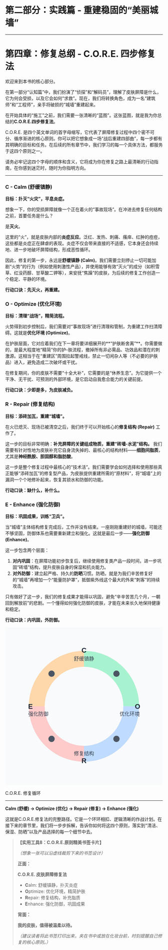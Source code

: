 
# 第二部分：实践篇 - 重建稳固的“美丽城墙”

---

# 第四章：修复总纲 - C.O.R.E. 四步修复法

欢迎来到本书的核心部分。

在第一部分“认知篇”中，我们扮演了“侦探”和“解码员”，理解了皮肤屏障是什么，它为何会受损，以及它会如何“求救”。现在，我们将转换角色，成为一名“建筑师”和“工程师”，亲手将破损的“城墙”重建起来。

在开始具体的“施工”之前，我们需要一张清晰的“蓝图”。这张蓝图，就是我为你总结的**C.O.R.E.四步修复法**。

C.O.R.E. 是四个英文单词的首字母缩写，它代表了屏障修复过程中四个密不可分、循序渐进的核心原则。你可以把它想象成一场“战后重建四部曲”，每一步都有其明确的目标和任务。在后续的所有章节中，我们学习的每一个具体方法，都服务于这四个原则之一。

请务必牢记这四个字母的顺序和含义，它将成为你在修复之路上最清晰的行动指南，在你感到迷茫时，随时为你指明方向。

---

### **C - Calm (舒缓镇静)**

**目标：扑灭“火灾”，平息炎症。**

想象一下，你的受损屏障就像一个正在着火的“事故现场”。在冲进去修复任何结构之前，首要任务是什么？

是**灭火**。

这里的“火”，就是皮肤内部的**炎症反应**。泛红、发热、刺痛、瘙痒、红肿的痘痘，这些都是炎症正在肆虐的表现。炎症不仅会带来直接的不适感，它本身还会持续地、进一步地破坏屏障结构，形成恶性循环。

因此，修复的第一步，永远是**舒缓镇静 (Calm)**。我们需要立刻停止一切可能加剧“火势”的行为（例如使用刺激性产品），并使用能够有效“灭火”的成分（如积雪草、红没药醇、甘草酸二钾等），来安抚“焦躁”的皮肤，为后续的修复工作创造一个稳定、平静的环境。

**行动口诀：先灭火，再重建。**

### **O - Optimize (优化环境)**

**目标：清理“战场”，精简流程。**

火势得到初步控制后，我们需要对“事故现场”进行清理和管制，为重建工作扫清障碍。这就是**优化环境 (Optimize)**。

在护肤层面，它对应着我们在下一章将要详细展开的**“护肤断舍离”**。你需要做的，是最大程度地“精简”你的护-肤流程，撤掉所有非必需品、功效品和潜在的刺激源。这相当于在“重建区”周围拉起警戒线，禁止一切闲杂人等（不必要的护肤品）进入，避免造成二次破坏或干扰。

在修复期间，你的皮肤不需要“十全大补”，它需要的是“休养生息”。为它提供一个干净、无干扰、可预测的外部环境，是它启动自我愈合能力的关键前提。

**行动口诀：少即是多，为皮肤减负。**

### **R - Repair (修复结构)**

**目标：添砖加瓦，重建“城墙”。**

在火已熄灭、现场已被清空之后，我们终于可以开始核心的**修复结构 (Repair)** 工作了。

这一步的目标非常明确：**补充屏障的关键组成物质，重建“砖墙-水泥”结构。** 我们需要有针对性地为皮肤补充它自身流失掉的、最核心的结构材料——**细胞间脂质**，尤其是**神经酰胺、胆固醇和脂肪酸**。

这一步是整个修复过程中最核心的“技术活”。我们需要学会如何选择和使用那些真正能够“添砖加瓦”的修复型产品，为皮肤提供重建所需的“原材料”，将“城墙”上的漏洞一个个地修补起来，恢复其锁水和防御的功能。

**行动口诀：缺什么，补什么。**

### **E - Enhance (强化防御)**

**目标：巩固成果，训练“卫兵”。**

当“城墙”主体结构修复完成后，工作并没有结束。一座刚刚重建好的城墙，可能还不够坚固，防御体系也需要重新建立和强化。这就是最后一步——**强化防御 (Enhance)**。

这一步包含两个层面：

1.  **对内巩固**：在屏障功能初步恢复后，继续使用修复类产品一段时间，进一步巩固“砖墙”结构，提升皮肤自身的保湿和抗炎能力。
2.  **对外防御**：建立起严格、持久的**防晒**习惯。防晒，就是为我们辛苦修复好的“城墙”再增加一个“能量防护罩”，抵御紫外线这个最大的外来“刺客”的持续攻击。

只有做好了这一步，我们的修复成果才能得以巩固，避免“辛辛苦苦几个月，一朝回到解放前”的悲剧。一个懂得如何强化防御的皮肤，才能在未来长久地保持健康和稳定。

**行动口诀：内巩固，外防御。**

<svg width="100%" viewBox="0 0 500 500" xmlns="http://www.w3.org/2000/svg" font-family="sans-serif">
  <rect x="0" y="0" width="500" height="500" fill="#f9fafb"/>
  <defs>
    <path id="circle-path" d="M 250, 250 m -150, 0 a 150,150 0 1,1 300,0 a 150,150 0 1,1 -300,0"/>
    <marker id="arrow-head" viewBox="0 0 10 10" refX="8" refY="5" markerWidth="8" markerHeight="8" orient="auto-start-reverse">
      <path d="M 0 0 L 10 5 L 0 10 z" fill="#4b5563"/>
    </marker>
  </defs>

  <circle cx="250" cy="250" r="150" fill="none" stroke="#d1d5db" stroke-width="50"/>
  <path d="M 250, 100 A 150 150 0 0 1 400 250" stroke="#a7f3d0" stroke-width="50" fill="none"/>
  <path d="M 400, 250 A 150 150 0 0 1 250 400" stroke="#bfdbfe" stroke-width="50" fill="none"/>
  <path d="M 250, 400 A 150 150 0 0 1 100 250" stroke="#fecaca" stroke-width="50" fill="none"/>
  <path d="M 100, 250 A 150 150 0 0 1 250 100" stroke="#fed7aa" stroke-width="50" fill="none"/>

  <g font-size="22" font-weight="bold" fill="#1f2937" text-anchor="middle">
    <text x="250" y="80">C</text>
    <text x="420" y="258">O</text>
    <text x="250" y="430">R</text>
    <text x="80" y="258">E</text>
  </g>
  
  <g font-size="16" fill="#374151" text-anchor="middle">
    <text x="250" y="105">舒缓镇静</text>
    <text x="395" y="280">优化环境</text>
    <text x="250" y="405">修复结构</text>
    <text x="105" y="280">强化防御</text>
  </g>

  <g marker-end="url(#arrow-head)">
      <path d="M 353, 147 A 150 150 0 0 1 353 353" fill="none" stroke="none" id="arrow-path-1"/>
      <path d="M 353, 353 A 150 150 0 0 1 147 353" fill="none" stroke="none" id="arrow-path-2"/>
      <path d="M 147, 353 A 150 150 0 0 1 147 147" fill="none" stroke="none" id="arrow-path-3"/>
      <path d="M 147, 147 A 150 150 0 0 1 353 147" fill="none" stroke="none" id="arrow-path-4"/>
  </g>
  
  <circle cx="353" cy="147" r="10" fill="#4b5563"/>
  <circle cx="353" cy="353" r="10" fill="#4b5563"/>
  <circle cx="147" cy="353" r="10" fill="#4b5563"/>
  <circle cx="147" cy="147" r="10" fill="#4b5563"/>

  <text x="250" y="258" text-anchor="middle" font-size="18" font-weight="bold" fill="#1e3a8a">C.O.R.E. 修复循环</text>
</svg>

---

**Calm (舒缓) → Optimize (优化) → Repair (修复) → Enhance (强化)**

这就是C.O.R.E.修复法的完整路径。它是一个环环相扣、逻辑清晰的作战计划。在接下来的章节里，我们将一步步拆解，告诉你如何将这四个原则，落实到“清洁、保湿、防晒”以及产品选择的每一个细节中去。

> **【实用工具8：C.O.R.E.原则精美书签卡片】**
>
> _（想象一张可以沿虚线裁剪下来的书签设计）_
>
> **正面：**
>
> **C.O.R.E. 皮肤屏障修复法**
>
> *   **C**alm: 舒缓镇静，扑灭炎症
> *   **O**ptimize: 优化环境，精简护肤
> *   **R**epair: 修复结构，补充脂质
> *   **E**nhance: 强化防御，巩固成果
>
> **背面：**
>
> **我的皮肤，值得被温柔以待。**
>
> _（建议读者将此书签打印出来，夹在书中或放在化妆台前，时刻提醒自己修复的核心原则。）_
